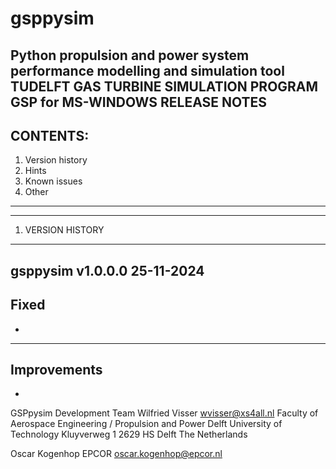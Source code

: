 # gsppysim
Python propulsion and power system performance modelling and simulation tool
TUDELFT GAS TURBINE SIMULATION PROGRAM GSP for MS-WINDOWS          RELEASE NOTES
--------------------------------------------------------------------------------
CONTENTS:
---------------------------------
1. Version history
2. Hints
3. Known issues
4. Other
---------------------------------

********************************************************************************
1. VERSION HISTORY
********************************************************************************
gsppysim v1.0.0.0                                                    25-11-2024
--------------------------------------------------------------------------------
Fixed
--------------------------------------------------------------------------------
* 

--------------------------------------------------------------------------------
Improvements
--------------------------------------------------------------------------------
* 

GSPpysim Development Team
Wilfried Visser
wvisser@xs4all.nl
Faculty of Aerospace Engineering / Propulsion and Power
Delft University of Technology
Kluyverweg 1
2629 HS  Delft
The Netherlands

Oscar Kogenhop
EPCOR
oscar.kogenhop@epcor.nl

